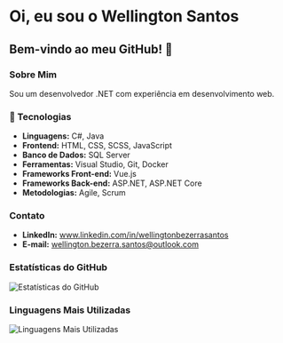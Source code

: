 # Oi, eu sou o Wellington Santos

## Bem-vindo ao meu GitHub! 👋

### Sobre Mim
Sou um desenvolvedor .NET com experiência em desenvolvimento web.

### 🚀 Tecnologias
- **Linguagens:** C#, Java
- **Frontend:** HTML, CSS, SCSS, JavaScript
- **Banco de Dados:** SQL Server
- **Ferramentas:** Visual Studio, Git, Docker
- **Frameworks Front-end:** Vue.js
- **Frameworks Back-end:** ASP.NET, ASP.NET Core
- **Metodologias:** Agile, Scrum


### Contato
- **LinkedIn:** www.linkedin.com/in/wellingtonbezerrasantos
- **E-mail:** wellington.bezerra.santos@outlook.com

### Estatísticas do GitHub
![Estatísticas do GitHub](https://github-readme-stats.vercel.app/api?username=wsantos-dev&show_icons=true&count_private=true&hide=contribs)

### Linguagens Mais Utilizadas
![Linguagens Mais Utilizadas](https://github-readme-stats.vercel.app/api/top-langs/?username=wsantos-dev&layout=compact)

